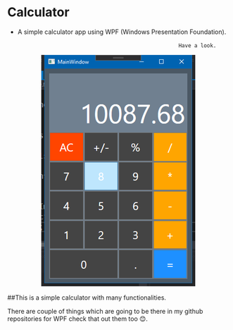 # Calculator
- A simple calculator app using WPF (Windows Presentation Foundation).

                                                         Have a look.
<p align="center">
  <img src="https://raw.githubusercontent.com/Psp29onetwo/Calculator/master/calc.png" width="350" title="hover text">
</p>
                                   ##This is a simple calculator with many functionalities.
<p>
  There are couple of things which are going to be there in my github repositories for WPF check that out them too 😊.
 </p>
